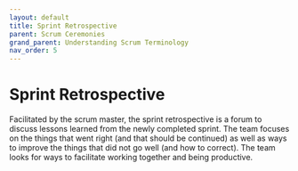 ```yaml
---
layout: default
title: Sprint Retrospective
parent: Scrum Ceremonies
grand_parent: Understanding Scrum Terminology
nav_order: 5
---
```


# Sprint Retrospective

Facilitated by the scrum master, the sprint retrospective is a forum to discuss lessons learned from the newly completed sprint. The team focuses 
on the things that went right (and that should be continued) as well as ways to improve the things that did not go well (and how to correct). 
The team looks for ways to facilitate working together and being productive.
